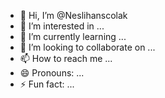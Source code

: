 - 👋 Hi, I’m @Neslihanscolak
- 👀 I’m interested in ...
- 🌱 I’m currently learning ...
- 💞️ I’m looking to collaborate on ...
- 📫 How to reach me ...
- 😄 Pronouns: ...
- ⚡ Fun fact: ...

<!---
Neslihanscolak/Neslihanscolak is a ✨ special ✨ repository because its `README.md` (this file) appears on your GitHub profile.
You can click the Preview link to take a look at your changes.
--->
